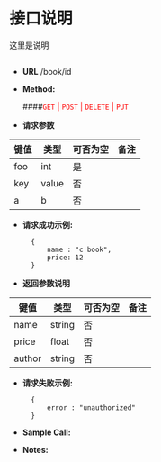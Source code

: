 # 接口说明

这里是说明

## 


* **URL**
        /book/id

* **Method:**
  
  ####<font color=red>`GET` | `POST` | `DELETE` | `PUT`</font>
  
*  **请求参数**

**键值** | **类型** | **可否为空** | **备注**
---------|----------|--------------|---------
foo|int|是|
key|value|否|
a|b|否|

* **请求成功示例:**


        { 
            name : "c book",
            price: 12
        }
 
*  **返回参数说明**

**键值** | **类型** | **可否为空** | **备注**
---------|----------|--------------|---------
name    |string |否 |
price   |float  |否 |
author  |string |否 |


* **请求失败示例:**


        { 
            error : "unauthorized" 
        }



* **Sample Call:**


* **Notes:**